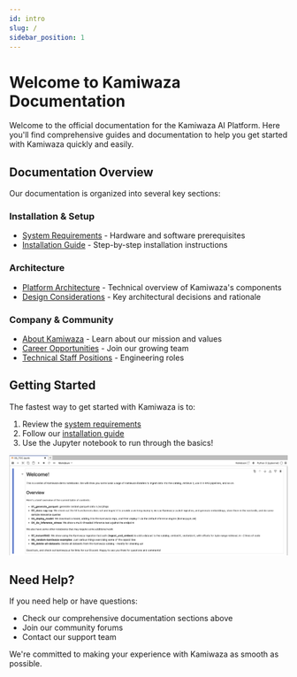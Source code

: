 ```yaml
---
id: intro
slug: /
sidebar_position: 1
---
```


# Welcome to Kamiwaza Documentation

Welcome to the official documentation for the Kamiwaza AI Platform. Here you'll find comprehensive guides and documentation to help you get started with Kamiwaza quickly and easily.

## Documentation Overview

Our documentation is organized into several key sections:

### Installation & Setup
- [System Requirements](installation/system_requirements_updates.md) - Hardware and software prerequisites
- [Installation Guide](installation/installation_process.md) - Step-by-step installation instructions

### Architecture
- [Platform Architecture](architecture/architecture.mmd) - Technical overview of Kamiwaza's components
- [Design Considerations](architecture/considerations.md) - Key architectural decisions and rationale

### Company & Community
- [About Kamiwaza](company/kamiwaza.md) - Learn about our mission and values
- [Career Opportunities](company/jobs.md) - Join our growing team
- [Technical Staff Positions](company/mts.md) - Engineering roles

## Getting Started

The fastest way to get started with Kamiwaza is to:

1. Review the [system requirements](installation/system_requirements_updates.md)
2. Follow our [installation guide](installation/installation_process.md)
3. Use the Jupyter notebook to run through the basics!

![00_notebook_index.png](/img/00_notebook_index.png)


## Need Help?

If you need help or have questions:

- Check our comprehensive documentation sections above
- Join our community forums
- Contact our support team

We're committed to making your experience with Kamiwaza as smooth as possible.
